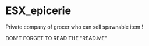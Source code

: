# ESX_epicerie
Private company of grocer who can sell spawnable item !

DON'T FORGET TO READ THE "READ.ME"
